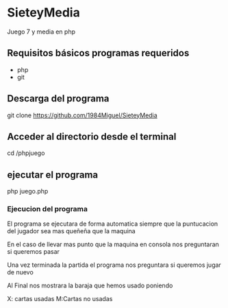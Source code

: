 # SieteyMedia
Juego 7 y media en php

## Requisitos básicos programas requeridos

- php
- git

## Descarga del programa

git clone https://github.com/1984Miguel/SieteyMedia

## Acceder al directorio desde el terminal

cd <ruta>/phpjuego

## ejecutar el programa

php juego.php

### Ejecucion del programa

El programa se ejecutara de forma automatica siempre que la puntucacion del jugador sea mas queñeña que la maquina 

En el caso de llevar mas punto que la maquina en consola nos preguntaran si queremos pasar

Una vez terminada la partida el programa nos preguntara si queremos jugar de nuevo

Al Final nos mostrara la baraja que hemos usado poniendo

X: cartas usadas
M:Cartas no usadas
